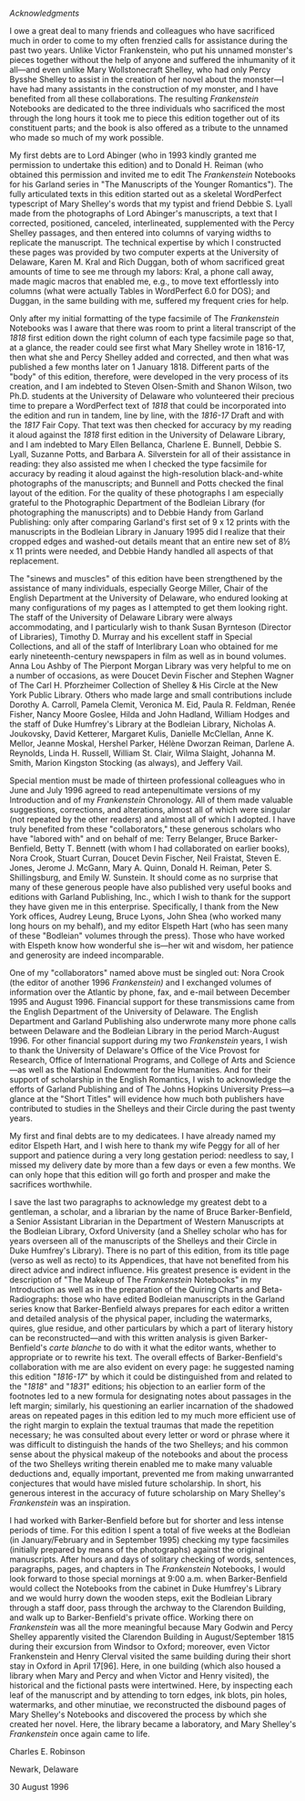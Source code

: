 *Acknowledgments*

I owe a great deal to many friends and colleagues who have sacrificed
much in order to come to my often frenzied calls for assistance during
the past two years. Unlike Victor Frankenstein, who put his unnamed
monster's pieces together without the help of anyone and suffered the
inhumanity of it all—and even unlike Mary Wollstonecraft Shelley, who
had only Percy Bysshe Shelley to assist in the creation of her novel
about the monster—I have had many assistants in the construction of my
monster, and I have benefited from all these collaborations. The
resulting *Frankenstein* Notebooks are dedicated to the three
individuals who sacrificed the most through the long hours it took me to
piece this edition together out of its constituent parts; and the book
is also offered as a tribute to the unnamed who made so much of my work
possible.

My first debts are to Lord Abinger (who in 1993 kindly granted me
permission to undertake this edition) and to Donald H. Reiman (who
obtained this permission and invited me to edit The *Frankenstein*
Notebooks for his Garland series in "The Manuscripts of the Younger
Romantics"). The fully articulated texts in this edition started out as
a skeletal WordPerfect typescript of Mary Shelley's words that my typist
and friend Debbie S. Lyall made from the photographs of Lord Abinger's
manuscripts, a text that I corrected, positioned, canceled,
interlineated, supplemented with the Percy Shelley passages, and then
entered into columns of varying widths to replicate the manuscript. The
technical expertise by which I constructed these pages was provided by
two computer experts at the University of Delaware, Karen M. Kral and
Rich Duggan, both of whom sacrificed great amounts of time to see me
through my labors: Kral, a phone call away, made magic macros that
enabled me, e.g., to move text effortlessly into columns (what were
actually Tables in WordPerfect 6.0 for DOS); and Duggan, in the same
building with me, suffered my frequent cries for help.

Only after my initial formatting of the type facsimile of The
*Frankenstein* Notebooks was I aware that there was room to print a
literal transcript of the *1818* first edition down the right column of
each type facsimile page so that, at a glance, the reader could see
first what Mary Shelley wrote in 1816-17, then what she and Percy
Shelley added and corrected, and then what was published a few months
later on 1 January 1818. Different parts of the "body" of this edition,
therefore, were developed in the very process of its creation, and I am
indebted to Steven Olsen-Smith and Shanon Wilson, two Ph.D. students at
the University of Delaware who volunteered their precious time to
prepare a WordPerfect text of *1818* that could be incorporated into the
edition and run in tandem, line by line, with the *1816-17* Draft and
with the *1817* Fair Copy. That text was then checked for accuracy by my
reading it aloud against the *1818* first edition in the University of
Delaware Library, and I am indebted to Mary Ellen Bellanca, Charlene E.
Bunnell, Debbie S. Lyall, Suzanne Potts, and Barbara A. Silverstein for
all of their assistance in reading: they also assisted me when I checked
the type facsimile for accuracy by reading it aloud against the
high-resolution black-and-white photographs of the manuscripts; and
Bunnell and Potts checked the final layout of the edition. For the
quality of these photographs I am especially grateful to
the Photographic Department of the Bodleian Library (for photographing
the manuscripts) and to Debbie Handy from Garland Publishing: only after
comparing Garland's first set of 9 x 12 prints with the manuscripts in
the Bodleian Library in January 1995 did I realize that their cropped
edges and washed-out details meant that an entire new set of 8½ x 11
prints were needed, and Debbie Handy handled all aspects of that
replacement.

The "sinews and muscles" of this edition have been strengthened by the
assistance of many individuals, especially George Miller, Chair of the
English Department at the University of Delaware, who endured looking at
many configurations of my pages as I attempted to get them looking
right. The staff of the University of Delaware Library were always
accommodating, and I particularly wish to thank Susan Byrnteson
(Director of Libraries), Timothy D. Murray and his excellent staff in
Special Collections, and all of the staff of Interlibrary Loan who
obtained for me early nineteenth-century newspapers in film as well as
in bound volumes. Anna Lou Ashby of The Pierpont Morgan Library was very
helpful to me on a number of occasions, as were Doucet Devin Fischer and
Stephen Wagner of The Carl H. Pforzheimer Collection of Shelley & His
Circle at the New York Public Library. Others who made large and small
contributions include Dorothy A. Carroll, Pamela Clemit, Veronica M.
Eid, Paula R. Feldman, Renée Fisher, Nancy Moore Goslee, Hilda and John
Hadland, William Hodges and the staff of Duke Humfrey's Library at the
Bodleian Library, Nicholas A. Joukovsky, David Ketterer, Margaret Kulis,
Danielle McClellan, Anne K. Mellor, Jeanne Moskal, Hershel Parker,
Hélène Dworzan Reiman, Darlene A. Reynolds, Linda H. Russell, William
St. Clair, Wilma Slaight, Johanna M. Smith, Marion Kingston Stocking (as
always), and Jeffery Vail.

Special mention must be made of thirteen professional colleagues who in
June and July 1996 agreed to read antepenultimate versions of my
Introduction and of my *Frankenstein* Chronology. All of them made
valuable suggestions, corrections, and alterations, almost all of which
were singular (not repeated by the other readers) and almost all of
which I adopted. I have truly benefited from these "collaborators,"
these generous scholars who have "labored with" and on behalf of me:
Terry Belanger, Bruce Barker-Benfield, Betty T. Bennett (with whom I had
collaborated on earlier books), Nora Crook, Stuart Curran, Doucet Devin
Fischer, Neil Fraistat, Steven E. Jones, Jerome J. McGann, Mary A.
Quinn, Donald H. Reiman, Peter S. Shillingsburg, and Emily W. Sunstein.
It should come as no surprise that many of these generous people have
also published very useful books and editions with Garland Publishing,
Inc., which I wish to thank for the support they have given me in this
enterprise. Specifically, I thank from the New York offices, Audrey
Leung, Bruce Lyons, John Shea (who worked many long hours on my behalf),
and my editor Elspeth Hart (who has seen many of these "Bodleian"
volumes through the press). Those who have worked with Elspeth know how
wonderful she is—her wit and wisdom, her patience and generosity are
indeed incomparable.

One of my "collaborators" named above must be singled out: Nora Crook
(the editor of another 1996 *Frankenstein)* and I exchanged volumes of
information over the Atlantic by phone, fax, and e-mail between December
1995 and August 1996. Financial support for these transmissions came
from the English Department of the University of Delaware. The English
Department and Garland Publishing also underwrote many more phone calls
between Delaware and the Bodleian Library in the period March-August
1996. For other financial support during my two *Frankenstein* years, I
wish to thank the University of Delaware's Office of the Vice Provost
for Research, Office of International Programs, and College of Arts and
Science—as well as the National Endowment for the Humanities. And for
their support of scholarship in the English Romantics, I wish to
acknowledge the efforts of Garland Publishing and of The Johns Hopkins
University Press—a glance at the "Short Titles" will evidence how much
both publishers have contributed to studies in the Shelleys and their
Circle during the past twenty years.

My first and final debts are to my dedicatees. I have already named my
editor Elspeth Hart, and I wish here to thank my wife Peggy for all of
her support and patience during a very long gestation period: needless
to say, I missed my delivery date by more than a few days or even a few
months. We can only hope that this edition will go forth and prosper and
make the sacrifices worthwhile.

I save the last two paragraphs to acknowledge my greatest debt to a
gentleman, a scholar, and a librarian by the name of Bruce
Barker-Benfield, a Senior Assistant Librarian in the Department of
Western Manuscripts at the Bodleian Library, Oxford University (and a
Shelley scholar who has for years overseen all of the manuscripts of the
Shelleys and their Circle in Duke Humfrey's Library). There is no part
of this edition, from its title page (verso as well as recto) to its
Appendices, that have not benefited from his direct advice and indirect
influence. His greatest presence is evident in the description of "The
Makeup of The *Frankenstein* Notebooks" in my Introduction as well as in
the preparation of the Quiring Charts and Beta-Radiographs: those who
have edited Bodleian manuscripts in the Garland series know that
Barker-Benfield always prepares for each editor a written and detailed
analysis of the physical paper, including the watermarks, quires, glue
residue, and other particulars by which a part of literary history can
be reconstructed—and with this written analysis is given
Barker-Benfield's *carte blanche* to do with it what the editor wants,
whether to appropriate or to rewrite his text. The overall effects of
Barker-Benfield's collaboration with me are also evident on every page:
he suggested naming this edition "*1816-17*" by which it could be
distinguished from and related to the "*1818*" and "*1831*" editions;
his objection to an earlier form of the footnotes led to a new formula
for designating notes about passages in the left margin; similarly, his
questioning an earlier incarnation of the shadowed areas on repeated
pages in this edition led to my much more efficient use of the right
margin to explain the textual traumas that made the repetition
necessary; he was consulted about every letter or word or phrase where
it was difficult to distinguish the hands of the two Shelleys; and his
common sense about the physical makeup of the notebooks and about the
process of the two Shelleys writing therein enabled me to make many
valuable deductions and, equally important, prevented me from making
unwarranted conjectures that would have misled future scholarship. In
short, his generous interest in the accuracy of future scholarship on
Mary Shelley's *Frankenstein* was an inspiration.

I had worked with Barker-Benfield before but for shorter and less
intense periods of time. For this edition I spent a total of five weeks
at the Bodleian (in January/February and in September 1995) checking my
type facsimiles (initially prepared by means of the photographs) against
the original manuscripts. After hours and days of solitary checking of
words, sentences, paragraphs, pages, and chapters in The *Frankenstein*
Notebooks, I would look forward to those special mornings at 9:00 a.m.
when Barker-Benfield would collect the Notebooks from the cabinet in
Duke Humfrey's Library and we would hurry down the wooden steps, exit
the Bodleian Library through a staff door, pass through the archway to
the Clarendon Building, and walk up to Barker-Benfield's private office.
Working there on *Frankenstein* was all the more meaningful because Mary
Godwin and Percy Shelley apparently visited the Clarendon Building in
August/September 1815 during their excursion from Windsor to Oxford;
moreover, even Victor Frankenstein and Henry Clerval visited the same
building during their short stay in Oxford in April 17[96]. Here, in one
building (which also housed a library when Mary and Percy and when
Victor and Henry visited), the historical and the fictional pasts were
intertwined. Here, by inspecting each leaf of the manuscript and by
attending to torn edges, ink blots, pin holes, watermarks, and other
minutiae, we reconstructed the disbound pages of Mary Shelley's
Notebooks and discovered the process by which she created her novel.
Here, the library became a laboratory, and Mary Shelley's *Frankenstein*
once again came to life.

Charles E. Robinson

Newark, Delaware

30 August 1996


